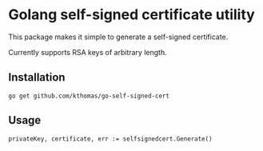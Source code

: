 # Golang self-signed certificate utility

This package makes it simple to generate a self-signed certificate.

Currently supports RSA keys of arbitrary length.

## Installation

`go get github.com/kthomas/go-self-signed-cert`

## Usage

`privateKey, certificate, err := selfsignedcert.Generate()`
